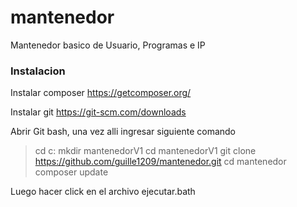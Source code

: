 # mantenedor
Mantenedor basico de Usuario, Programas e IP


### Instalacion
Instalar composer https://getcomposer.org/

Instalar git https://git-scm.com/downloads

Abrir Git bash, una vez alli ingresar siguiente comando

> cd c:
> mkdir mantenedorV1
> cd mantenedorV1
> git clone https://github.com/guille1209/mantenedor.git
> cd mantenedor
> composer update

Luego hacer click en el archivo ejecutar.bath